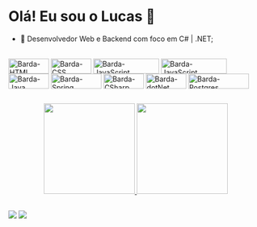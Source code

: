# Olá! Eu sou o Lucas 👋

- 🚀 Desenvolvedor Web e Backend com foco em C# | .NET;

<div style="display: inline_block"><br>
  <img align="center" alt="Barda-HTML" height="30" width="80" src="https://img.shields.io/badge/html5-%23E34F26.svg?style=for-the-badge&logo=html5&logoColor=white">
  <img align="center" alt="Barda-CSS" height="30" width="80" src="https://img.shields.io/badge/css3-%231572B6.svg?style=for-the-badge&logo=css3&logoColor=white">
  <img align="center" alt="Barda-JavaScript" height="30" width="130" src="https://img.shields.io/badge/javascript-%23323330.svg?style=for-the-badge&logo=javascript&logoColor=%23F7DF1E">
  <img align="center" alt="Barda-JavaScript" height="30" width="130" src="https://img.shields.io/badge/angular-%23DD0031.svg?style=for-the-badge&logo=angular&logoColor=white">
  <img align="center" alt="Barda-Java" height="30" width="80" src="https://img.shields.io/badge/java-%23ED8B00.svg?style=for-the-badge&logo=openjdk&logoColor=white">
  <img align="center" alt="Barda-Spring" height="30" width="100" src="https://img.shields.io/badge/Spring-6DB33F?style=for-the-badge&logo=spring&logoColor=white">
  <img align="center" alt="Barda-CSharp" height="30" width="80" src="https://img.shields.io/badge/c%23-%23239120.svg?style=for-the-badge&logo=csharp&logoColor=white">
  <img align="center" alt="Barda-dotNet" height="30" width="80" src="https://img.shields.io/badge/.NET-5C2D91?style=for-the-badge&logo=.net&logoColor=white">
  <img align="center" alt="Barda-Postgres" height="30" width="120" src="https://img.shields.io/badge/postgres-%23316192.svg?style=for-the-badge&logo=postgresql&logoColor=white">
  </div>
  
  ##

<div align="center">
  <a href="https://github.com/bardelli5">
  <img height="180em" src="https://github-readme-stats.vercel.app/api?username=bardelli5&show_icons=true&theme=dracula&include_all_commits=true&count_private=true"/>
  <img height="180em" src="https://github-readme-stats.vercel.app/api/top-langs/?username=bardelli5&layout=compact&langs_count=7&theme=dracula"/>
</div>
  
  ##
  
  <div>
  <a href = "mailto:lucas.bardelli@hotmail.com"><img src="https://img.shields.io/badge/Gmail-D14836?style=for-the-badge&logo=gmail&logoColor=white" target="_blank"></a>
  <a href="https://www.linkedin.com/in/lucas-bardelli-31205a188/" target="_blank"><img src="https://img.shields.io/badge/-LinkedIn-%230077B5?style=for-the-badge&logo=linkedin&logoColor=white" target="_blank"></a>
  </div>
  
  

